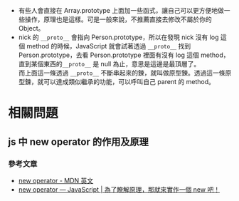 - 有些人會直接在 Array.prototype 上面加一些函式，讓自己可以更方便地做一些操作，原理也是這樣。可是一般來說，不推薦直接去修改不屬於你的 Object。
- nick 的 `__proto__` 會指向 Person.prototype，所以在發現 nick 沒有 log 這個 method 的時候，JavaScript 就會試著透過 `__proto__` 找到 Person.prototype，去看 Person.prototype 裡面有沒有 log 這個 method，直到某個東西的`__proto__` 是 null 為止，意思是這邊是最頂層了。  
  而上面這一條透過 `__proto__` 不斷串起來的鍊，就叫做原型鍊。透過這一條原型鍊，就可以達成類似繼承的功能，可以呼叫自己 parent 的 method。

# 相關問題
## js 中 new operator 的作用及原理
### 參考文章
- [new operator - MDN 英文](https://developer.mozilla.org/en-US/docs/Web/JavaScript/Reference/Operators/new)
- [new operator — JavaScript | 為了瞭解原理，那就來實作一個 new 吧！](https://medium.com/%E6%89%8B%E5%AF%AB%E7%AD%86%E8%A8%98/javascript-new-operator-implementation-8c0d15f2b899)